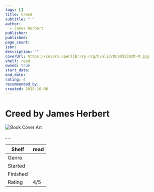 ```yaml
---
tags: []
title: Creed
subtitle: " "
author:
  - James Herbert
publisher: 
published: 
page_count: 
isbn: 
description: ""
coverUrl: https://covers.openlibrary.org/b/olid/OL9855302M-M.jpg
shelf: read
owned: true
start_date: 
end_date: 
rating: 4
recommended_by: 
created: 2015-10-06
---
```


# Creed by James Herbert

![Book Cover Art](https://covers.openlibrary.org/b/olid/OL9855302M-M.jpg)

_ _

| Shelf | read |
| --- | --- |
| Genre |  |
| Started |  |
| Finished |  |
| Rating | 4/5 |

